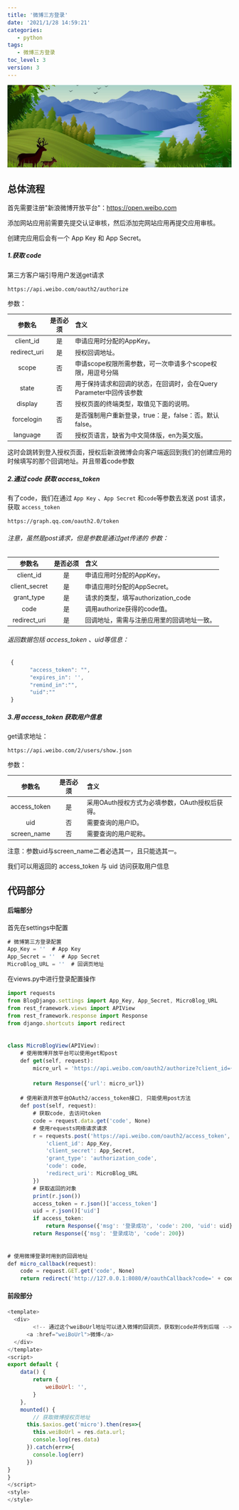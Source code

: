 ```yaml
---
title: '微博三方登录'
date: '2021/1/28 14:59:21'
categories:
   - python
tags:
   - 微博三方登录
toc_level: 3
version: 3
---
```

![cover](images/river.png)

## 总体流程
首先需要注册"新浪微博开放平台"：https://open.weibo.com

添加网站应用前需要先提交认证审核，然后添加完网站应用再提交应用审核。

创建完应用后会有一个 App Key 和 App Secret。

##### 1.获取 code
第三方客户端引导用户发送get请求

    https://api.weibo.com/oauth2/authorize
参数：

|参数名|是否必须	|含义|
|:---:|:---:|:---|
|client_id|是|申请应用时分配的AppKey。|
|redirect_uri|是|授权回调地址。|
|scope|否|申请scope权限所需参数，可一次申请多个scope权限，用逗号分隔|
|state|否|用于保持请求和回调的状态，在回调时，会在Query Parameter中回传该参数|
|display|否|授权页面的终端类型，取值见下面的说明。|
|forcelogin|否|是否强制用户重新登录，true：是，false：否。默认false。|
|language|否|授权页语言，缺省为中文简体版，en为英文版。|

这时会跳转到登入授权页面，授权后新浪微博会向客户端返回到我们的创建应用的时候填写的那个回调地址。并且带着code参数

##### 2.通过 code 获取 access_token
有了code，我们在通过 `App Key` 、`App Secret` 和`code`等参数去发送 post 请求，获取 `access_token`

    https://graph.qq.com/oauth2.0/token
###### 注意，虽然是post请求，但是参数是通过get传递的 参数：

|参数名|是否必须	|含义|
|:---:|:---:|:---|
|client_id|是|申请应用时分配的AppKey。|
|client_secret|是|申请应用时分配的AppSecret。|
|grant_type|是|请求的类型，填写authorization_code|
|code|是|调用authorize获得的code值。|
|redirect_uri|是|回调地址，需需与注册应用里的回调地址一致。|

###### 返回数据包括 access_token 、uid等信息：
```js
 {
       "access_token": "",
       "expires_in": '',
       "remind_in":"",
       "uid":""
 }
```

##### 3.用 access_token 获取用户信息
get请求地址：

    https://api.weibo.com/2/users/show.json

参数：

|参数名|是否必须	|含义|
|:---:|:---:|:---|
|access_token|是|采用OAuth授权方式为必填参数，OAuth授权后获得。|
|uid|否|需要查询的用户ID。|
|screen_name|否|需要查询的用户昵称。|

注意：参数uid与screen_name二者必选其一，且只能选其一。

我们可以用返回的 access_token 与 uid 访问获取用户信息

## 代码部分
#### 后端部分
首先在settings中配置
```js
# 微博第三方登录配置
App_Key = ''  # App Key
App_Secret = ''  # App Secret
MicroBlog_URL = ''  # 回调页地址
```
在views.py中进行登录配置操作

```js
import requests
from BlogDjango.settings import App_Key, App_Secret, MicroBlog_URL
from rest_framework.views import APIView
from rest_framework.response import Response
from django.shortcuts import redirect


class MicroBlogView(APIView):
    # 使用微博开放平台可以使用get和post
    def get(self, request):
        micro_url = 'https://api.weibo.com/oauth2/authorize?client_id={}&redirect_uri={}'.format(App_Key, MicroBlog_URL)

        return Response({'url': micro_url})

    # 使用新浪开放平台OAuth2/access_token接口, 只能使用post方法
    def post(self, request):
        # 获取code, 去访问token
        code = request.data.get('code', None)
        # 使用requests网络请求请求
        r = requests.post('https://api.weibo.com/oauth2/access_token', {
            'client_id': App_Key,
            'client_secret': App_Secret,
            'grant_type': 'authorization_code',
            'code': code,
            'redirect_uri': MicroBlog_URL
        })
        # 获取返回的对象
        print(r.json())
        access_token = r.json()['access_token']
        uid = r.json()['uid']
        if access_token:
            return Response({'msg': '登录成功', 'code': 200, 'uid': uid})
        return Response({'msg': '登录成功', 'code': 200})


# 使用微博登录时用到的回调地址
def micro_callback(request):
    code = request.GET.get('code', None)
    return redirect('http://127.0.0.1:8080/#/oauthCallback?code=' + code)
```

#### 前段部分
```js
<template>
  <div>
        <!-- 通过这个weiBoUrl地址可以进入微博的回调页，获取到code并传到后端 -->
      <a :href="weiBoUrl">微博</a>
  </div>
</template>
<script>
export default {
    data() {
        return {
            weiBoUrl: '',
        }
    },
    mounted() {
        // 获取微博授权页地址
      this.$axios.get('micro').then(res=>{
        this.weiBoUrl = res.data.url;
        console.log(res.data)
      }).catch(err=>{
        console.log(err)
      })
}
}
</script>
<style>
</style>
```